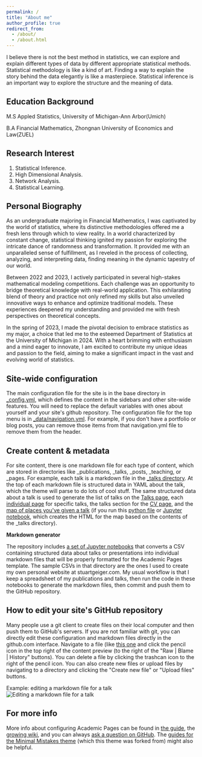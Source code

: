 ```yaml
---
permalink: /
title: "About me"
author_profile: true
redirect_from: 
  - /about/
  - /about.html
---
```


I believe there is not the best method in statistics, we can explore and explain different types of data by different appropriate statistical methods. Statistical methodology is like a kind of art. Finding a way to explain the story behind the data elegantly is like a masterpiece. Statistical inference is an important way to explore the structure and the meaning of data.

Education Background
------
M.S Appled Statistics, University of Michigan-Ann Arbor(Umich)

B.A Financial Mathematics, Zhongnan University of Economics and Law(ZUEL)

Research Interest
------

1. Statistical Inference.
1. High Dimensional Analysis.
1. Network Analysis.
1. Statistical Learning.

Personal Biography
------
As an undergraduate majoring in Financial Mathematics, I was captivated by the world of statistics, where its distinctive methodologies offered me a fresh lens through which to view reality. In a world characterized by constant change, statistical thinking ignited my passion for exploring the intricate dance of randomness and transformation. It provided me with an unparalleled sense of fulfillment, as I reveled in the process of collecting, analyzing, and interpreting data, finding meaning in the dynamic tapestry of our world.

Between 2022 and 2023, I actively participated in several high-stakes mathematical modeling competitions. Each challenge was an opportunity to bridge theoretical knowledge with real-world application. This exhilarating blend of theory and practice not only refined my skills but also unveiled innovative ways to enhance and optimize traditional models. These experiences deepened my understanding and provided me with fresh perspectives on theoretical concepts.

In the spring of 2023, I made the pivotal decision to embrace statistics as my major, a choice that led me to the esteemed Department of Statistics at the University of Michigan in 2024. With a heart brimming with enthusiasm and a mind eager to innovate, I am excited to contribute my unique ideas and passion to the field, aiming to make a significant impact in the vast and evolving world of statistics.




Site-wide configuration
------
The main configuration file for the site is in the base directory in [_config.yml](https://github.com/academicpages/academicpages.github.io/blob/master/_config.yml), which defines the content in the sidebars and other site-wide features. You will need to replace the default variables with ones about yourself and your site's github repository. The configuration file for the top menu is in [_data/navigation.yml](https://github.com/academicpages/academicpages.github.io/blob/master/_data/navigation.yml). For example, if you don't have a portfolio or blog posts, you can remove those items from that navigation.yml file to remove them from the header. 

Create content & metadata
------
For site content, there is one markdown file for each type of content, which are stored in directories like _publications, _talks, _posts, _teaching, or _pages. For example, each talk is a markdown file in the [_talks directory](https://github.com/academicpages/academicpages.github.io/tree/master/_talks). At the top of each markdown file is structured data in YAML about the talk, which the theme will parse to do lots of cool stuff. The same structured data about a talk is used to generate the list of talks on the [Talks page](https://academicpages.github.io/talks), each [individual page](https://academicpages.github.io/talks/2012-03-01-talk-1) for specific talks, the talks section for the [CV page](https://academicpages.github.io/cv), and the [map of places you've given a talk](https://academicpages.github.io/talkmap.html) (if you run this [python file](https://github.com/academicpages/academicpages.github.io/blob/master/talkmap.py) or [Jupyter notebook](https://github.com/academicpages/academicpages.github.io/blob/master/talkmap.ipynb), which creates the HTML for the map based on the contents of the _talks directory).

**Markdown generator**

The repository includes [a set of Jupyter notebooks](https://github.com/academicpages/academicpages.github.io/tree/master/markdown_generator
) that converts a CSV containing structured data about talks or presentations into individual markdown files that will be properly formatted for the Academic Pages template. The sample CSVs in that directory are the ones I used to create my own personal website at stuartgeiger.com. My usual workflow is that I keep a spreadsheet of my publications and talks, then run the code in these notebooks to generate the markdown files, then commit and push them to the GitHub repository.

How to edit your site's GitHub repository
------
Many people use a git client to create files on their local computer and then push them to GitHub's servers. If you are not familiar with git, you can directly edit these configuration and markdown files directly in the github.com interface. Navigate to a file (like [this one](https://github.com/academicpages/academicpages.github.io/blob/master/_talks/2012-03-01-talk-1.md) and click the pencil icon in the top right of the content preview (to the right of the "Raw | Blame | History" buttons). You can delete a file by clicking the trashcan icon to the right of the pencil icon. You can also create new files or upload files by navigating to a directory and clicking the "Create new file" or "Upload files" buttons. 

Example: editing a markdown file for a talk
![Editing a markdown file for a talk](/images/editing-talk.png)

For more info
------
More info about configuring Academic Pages can be found in [the guide](https://academicpages.github.io/markdown/), the [growing wiki](https://github.com/academicpages/academicpages.github.io/wiki), and you can always [ask a question on GitHub](https://github.com/academicpages/academicpages.github.io/discussions). The [guides for the Minimal Mistakes theme](https://mmistakes.github.io/minimal-mistakes/docs/configuration/) (which this theme was forked from) might also be helpful.
